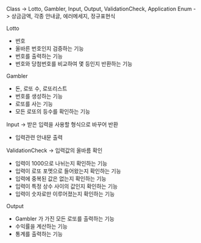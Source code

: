 Class -> Lotto, Gambler, Input, Output, ValidationCheck, Application
Enum -> 상금금액, 각종 안내글, 에러메세지, 정규표현식

Lotto
- 번호
- 올바른 번호인지 검증하는 기능
- 번호를 출력하는 기능
- 번호와 당첨번호를 비교하여 몇 등인지 반환하는 기능

Gambler
- 돈, 로또 수, 로또리스트
- 번호를 생성하는 기능
- 로또를 사는 기능
- 모든 로또의 등수를 확인하는 기능

Input
-> 받은 입력을 사용할 형식으로 바꾸어 반환
- 입력관련 안내문 출력

ValidationCheck
-> 입력값의 올바름 확인
- 입력이 1000으로 나뉘는지 확인하는 기능
- 입력이 로또 포멧으로 들어왔는지 확인하는 기능
- 입력에 중복된 값은 없는지 확인하는 기능
- 입력이 특정 상수 사이의 값인지 확인하는 기능
- 입력이 숫자로만 이루어졌는지 확인하는 기능


Output
- Gambler 가 가진 모든 로또를 출력하는 기능
- 수익률을 계산하는 기능
- 통계를 출력하는 기능